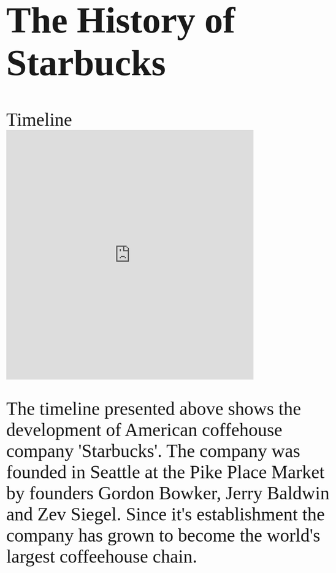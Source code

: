 

<html>
<head>
	   <link rel="stylesheet"
          href="https://fonts.googleapis.com/css?family=Tangerine">
    <style>
      body {
        font-family: 'Tangerine', serif;
        font-size: 48px;
      }
    </style>
<title>The History of Starbucks Coffee</title>
</head>
<body>
	<h1>The History of Starbucks</h1>
 <div>Timeline</div>
 <iframe src='https://cdn.knightlab.com/libs/timeline3/latest/embed/index.html?source=1Tu7mAnOPAsx_PS50JJKh7IfCGOZ6YfBLVyw6AIwRkK0&font=Default&lang=en&initial_zoom=2&height=650' width='75%' height='650' webkitallowfullscreen mozallowfullscreen allowfullscreen frameborder='0'></iframe>
<p>The timeline presented above shows the development of American coffehouse company 'Starbucks'. The company was founded in Seattle at the Pike Place Market by founders Gordon Bowker, Jerry Baldwin and Zev Siegel. Since it's establishment the company has grown to become the world's largest coffeehouse chain.</p>

</body>
</html>
